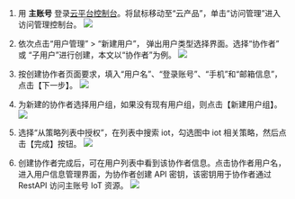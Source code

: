 1. 用 **主账号** 登录[云平台控制台](http://console.tce.fsphere.cn/)。将鼠标移动至“云产品”，单击“访问管理”进入访问管理控制台。
![](https://mc.qcloudimg.com/static/img/4bdb983c6c29a873c706acdfe9b90e6b/camconsole_enter.png)

2. 依次点击“用户管理” > “新建用户”， 弹出用户类型选择界面。选择“协作者” 或 “子用户”进行创建，本文以“协作者”为例。
![](https://mc.qcloudimg.com/static/img/e85c28dff8a475c66362cc41ee6088c4/cam_role_create1.png)

3. 按创建协作者页面要求，填入“用户名”、“登录账号”、“手机”和“邮箱信息”，点击【下一步】。
![](https://mc.qcloudimg.com/static/img/b45d7fa3dbd3adafc788551bae31ede5/cam_createrole2.png)

4. 为新建的协作者选择用户组，如果没有现有用户组，则点击【新建用户组】。
![](https://mc.qcloudimg.com/static/img/ed3348b2687df524bec2d88b58b5b85e/cam_createrole3.png)

5. 选择“从策略列表中授权”，在列表中搜索 iot，勾选图中 iot 相关策略，然后点击【完成】按钮。
![](https://mc.qcloudimg.com/static/img/f29f424c7a15b7085eacbf3a4fadd2d4/cam_createrole4.png)

6. 创建协作者完成后，可在用户列表中看到该协作者信息。点击协作者用户名，进入用户信息管理界面，为协作者创建 API 密钥，该密钥用于协作者通过 RestAPI 访问主账号 IoT 资源。
![](https://mc.qcloudimg.com/static/img/429d52f5bd60f8ac3f75bae4823376db/cam_createrole5.png)
